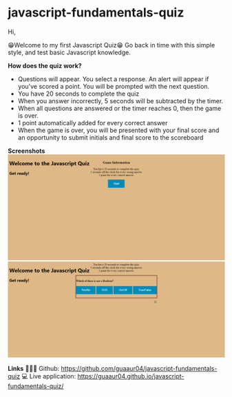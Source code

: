 # javascript-fundamentals-quiz

Hi, 

😁Welcome to my first Javascript Quiz😁
Go back in time with this simple style, and test basic Javascript knowledge. 

**How does the quiz work?**

* Questions will appear. You select a response. An alert will appear if you've scored a point. You will be prompted with the next question. 
* You have 20 seconds to complete the quiz
* When you answer incorrectly, 5 seconds will be subtracted by the timer. 
* When all questions are answered or the timer reaches 0, then the game is over.
* 1 point automatically added for every correct answer
* When the game is over, you will be presented with your final score and an opportunity to submit initials and final score to the scoreboard


**Screenshots** 
![Screenshot](/images/quiz-start-screen.png)
![Screenshot](/images/quiz-question-example.png)

**Links**
👨🏾‍🔧 Github: https://github.com/guaaur04/javascript-fundamentals-quiz
💻 Live application: https://guaaur04.github.io/javascript-fundamentals-quiz/ 